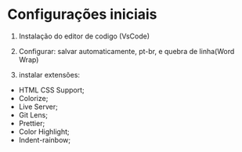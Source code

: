 # Configurações iniciais

1. Instalação do editor de codigo (VsCode)

2. Configurar: salvar automaticamente, pt-br, e quebra de linha(Word Wrap) 

2. instalar extensões:  
* HTML CSS Support;
* Colorize;
* Live Server;
* Git Lens;
* Prettier;
* Color Highlight;
* Indent-rainbow;


